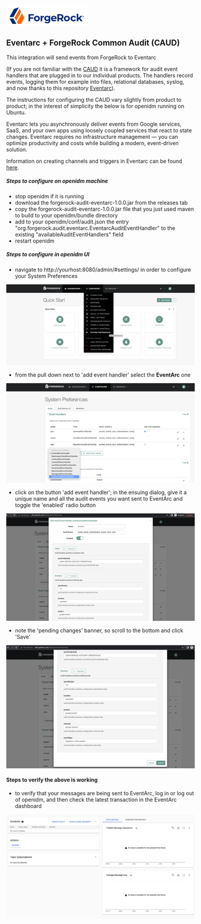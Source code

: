 ![image alt text](./images/logo.png)

## Eventarc + ForgeRock Common Audit (CAUD)

This integration will send events from ForgeRock to Eventarc

(If you are not familiar with the [CAUD](https://www.forgerock.com/platform/common-services/common-audit) it is a framework for audit event handlers that are plugged in to our individual products. The handlers record events, logging them for example into files, relational databases, syslog, and now thanks to this repository  [Eventarc](https://cloud.google.com/eventarc/docs)).

The instructions for configuring the CAUD vary slightly from product to product; in the interest of simplicity the below is for openidm running on Ubuntu. 

Eventarc lets you asynchronously deliver events from Google services, SaaS, and your own apps using loosely coupled services that react to state changes. Eventarc requires no infrastructure management — you can optimize productivity and costs while building a modern, event-driven solution.

Information on creating channels and triggers in Eventarc can be found [here](https://cloud.google.com/eventarc/docs/third-parties/subscribe-to-forgerock ).

##### Steps to configure on openidm machine
- stop openidm if it is running
- download the forgerock-audit-eventarc-1.0.0.jar from the releases tab 
- copy the forgerock-audit-eventarc-1.0.0.jar file that you just used maven to build to your openidm/bundle directory
- add to your openidm/conf/audit.json the entry "org.forgerock.audit.eventarc.EventarcAuditEventHandler" to the existing "availableAuditEventHandlers" field
- restart openidm

##### Steps to configure in openidm UI
- navigate to http://yourhost:8080/admin/#settings/ in order to configure your System Preferences

![image alt text](./images/1.png)

- from the pull down next to 'add event handler' select the **EventArc** one

![image alt text](./images/2.png)

- click on the button 'add event handler'; in the ensuing dialog, give it a unique name and all the audit events you want sent to EventArc and toggle the 'enabled' radio button

![image alt text](./images/3.png)

- note the 'pending changes' banner, so scroll to the bottom and click 'Save'

![image alt text](./images/4.png)


#### Steps to verify the above is working
- to verify that your messages are being sent to EventArc, log in or log out of openidm, and then check the latest transaction in the EventArc dashboard

![image alt text](./images/5.png)